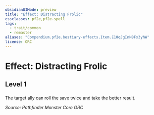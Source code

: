 ```yaml
---
obsidianUIMode: preview
title: "Effect: Distracting Frolic"
cssclasses: pf2e,pf2e-spell
tags:
  - trait/common
  - remaster
aliases: "Compendium.pf2e.bestiary-effects.Item.E10qJgInN8Fx3yhW"
license: ORC
---
```

# Effect: Distracting Frolic
## Level 1
### 






The target ally can roll the save twice and take the better result.

*Source: Pathfinder Monster Core*
*ORC*